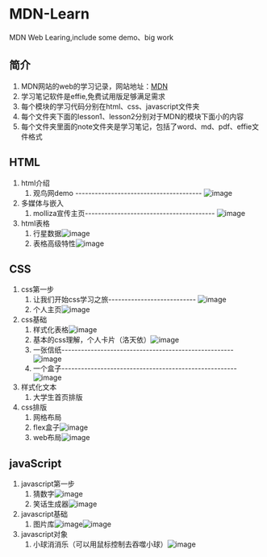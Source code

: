# MDN-Learn
MDN Web Learing,include some demo、big work
## 简介
1. MDN网站的web的学习记录，网站地址：[MDN](https://developer.mozilla.org/zh-CN/docs/Learn/Getting_started_with_the_web "MDN")
2. 学习笔记软件是effie,免费试用版足够满足需求 
3. 每个模块的学习代码分别在html、css、javascript文件夹
4. 每个文件夹下面的lesson1、lesson2分别对于MDN的模块下面小的内容
5.  每个文件夹里面的note文件夹是学习笔记，包括了word、md、pdf、effie文件格式
## HTML
1. html介绍   
    1. 观鸟网demo ---------------------------------------
       ![image](./html/lesson1/assets/pic1.png) 
2. 多媒体与嵌入 
    1. molliza宣传主页----------------------------------------
       ![image](./html/lesson2/Mozilla/pic1.png)
3. html表格
    1. 行星数据![image](./html/lesson3/plantData/pic1.png)
    2. 表格高级特性![image](./html/lesson3/table3/pic1.png)
## CSS
1. css第一步
    1. 让我们开始css学习之旅---------------------------
       ![image](./CSS/lesson1/let-our-start-css-learn/pic1.png)
    3. 个人主页![image](./CSS/lesson1/person-homepage/pic1.png)
2. css基础
    1. 样式化表格![image](./CSS/lesson2/table/pic1.png)
    2. 基本的css理解，个人卡片（洛天依）![image](./CSS/lesson2/card/pic1.png)
    3. 一张信纸----------------------------------------------------- 
       ![image](./CSS/lesson2/letter/pic1.png)
    5. 一个盒子------------------------------------------------------
       ![image](./CSS/lesson2/box/pic1.png)
3. 样式化文本
    1. 大学生首页排版
4. css排版
    1. 网格布局
    2. flex盒子![image](./CSS/lesson4/flexbox/pic1.png)
    3. web布局![image](./CSS/lesson4/bigWork/pic1.png)
## javaScript
1. javascript第一步
    1. 猜数字![image](./JavaScript/lesson1/guessNumber/pic1.png)
    2. 笑话生成器![image](./JavaScript/lesson1/joke/pic1.png)
2. javascript基础
    1. 图片库![image](./JavaScript/lesson2/picture/pic1.png)![image](./JavaScript/lesson2/picture/pic2.png)
3. javascript对象
    1. 小球消消乐（可以用鼠标控制去吞噬小球）![image](./JavaScript/lesson3/bouncing-balls/pic1.png)

